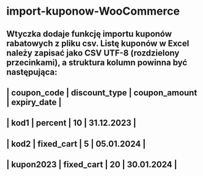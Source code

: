 # import-kuponow-WooCommerce

Wtyczka dodaje funkcję importu kuponów rabatowych z pliku csv. 
Listę kuponów w Excel należy zapisać jako CSV UTF-8 (rozdzielony przecinkami), a struktura kolumn powinna być następująca:
-------------------------------------------------------------
| coupon_code	| discount_type	| coupon_amount	| expiry_date |
-------------------------------------------------------------
| kod1	      | percent	      | 10	          | 31.12.2023  |
-------------------------------------------------------------
| kod2	      | fixed_cart	  | 5	            | 05.01.2024  |
-------------------------------------------------------------
| kupon2023	  | fixed_cart	  | 20	          | 30.01.2024  |
-------------------------------------------------------------
